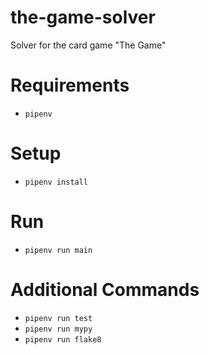 # the-game-solver
Solver for the card game "The Game"

Requirements
=====
- `pipenv`

Setup
=====
- `pipenv install`

Run
=====
- `pipenv run main`

Additional Commands
=====
- `pipenv run test`
- `pipenv run mypy`
- `pipenv run flake8`